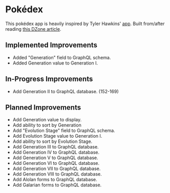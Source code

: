 # Pokédex

This pokédex app is heavily inspired by Tyler Hawkins' [app](http://tylerhawkins.info:3003/ "Tyler Hawkins' Pokédex"). Built from/after reading [this DZone article](https://dzone.com/articles/how-to-build-a-pokeacutedex-react-app-with-a-slash).

## Implemented Improvements
- Added "Generation" field to GraphQL schema.
- Added Generation value to Generation I.

## In-Progress Improvements
- Add Generation II to GraphQL database. (152-169)

## Planned Improvements
- Add Generation value to display.
- Add ability to sort by Generation
- Add "Evolution Stage" field to GraphQL schema.
- Add Evolution Stage value to Generation I.
- Add ability to sort by Evolution Stage.
- Add Generation III to GraphQL database.
- Add Generation IV to GraphQL database.
- Add Generation V to GraphQL database.
- Add Generation VI to GraphQL database.
- Add Generation VII to GraphQL database.
- Add Generation VIII to GraphQL database.
- Add Alolan forms to GraphQL database.
- Add Galarian forms to GraphQL database.